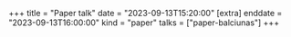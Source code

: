 +++
title = "Paper talk"
date = "2023-09-13T15:20:00"
[extra]
enddate = "2023-09-13T16:00:00"
kind = "paper"
talks = ["paper-balciunas"]
+++
